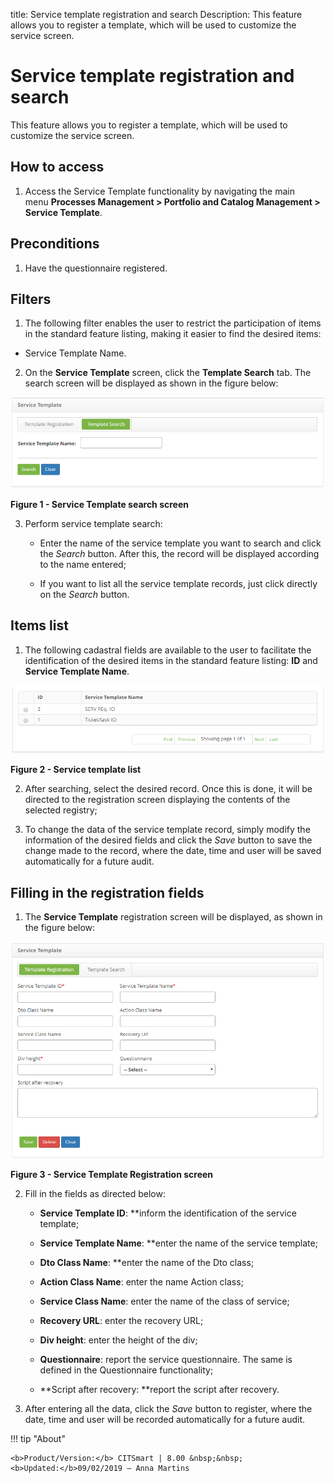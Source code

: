 title: Service template registration and search
Description: This feature allows you to register a template, which will be used to customize the service screen.

# Service template registration and search

This feature allows you to register a template, which will be used to customize
the service screen.

How to access
-------------

1.  Access the Service Template functionality by navigating the main
    menu **Processes Management > Portfolio and Catalog Management > Service
    Template**.

Preconditions
-------------

1.  Have the questionnaire registered.

Filters
-------

1.  The following filter enables the user to restrict the participation of items
    in the standard feature listing, making it easier to find the desired items:

-   Service Template Name.

2.  On the **Service Template** screen, click the **Template Search** tab. The
    search screen will be displayed as shown in the figure below:

   ![figure](images/template-service-1.png)
   
   **Figure 1 - Service Template search screen**

3.  Perform service template search:

    -   Enter the name of the service template you want to search and click
        the *Search* button. After this, the record will be displayed according
        to the name entered;

    -   If you want to list all the service template records, just click
        directly on the *Search* button.

Items list
----------

1.  The following cadastral fields are available to the user to facilitate the
    identification of the desired items in the standard feature
    listing: **ID** and **Service Template Name**.

   ![figure](images/template-service-2.png)
   
   **Figure 2 - Service template list**

2.  After searching, select the desired record. Once this is done, it will be
    directed to the registration screen displaying the contents of the selected
    registry;

3.  To change the data of the service template record, simply modify the
    information of the desired fields and click the *Save* button to save the
    change made to the record, where the date, time and user will be saved
    automatically for a future audit.

Filling in the registration fields
----------------------------------

1.  The **Service Template** registration screen will be displayed, as shown in
    the figure below:

   ![figure](images/template-service-3.png)
   
   **Figure 3 - Service Template Registration screen**

2.  Fill in the fields as directed below:

    -   **Service Template ID**: **inform the identification of the service
        template;

    -   **Service Template Name**: **enter the name of the service template;

    -   **Dto Class Name**: **enter the name of the Dto class;

    -   **Action Class Name**: enter the name Action class;

    -   **Service Class Name**: enter the name of the class of service;

    -   **Recovery URL**: enter the recovery URL;

    -   **Div height**: enter the height of the div;

    -   **Questionnaire**: report the service questionnaire. The same is defined
        in the Questionnaire functionality;

    -   **Script after recovery: **report the script after recovery.

3.  After entering all the data, click the *Save* button to register, where the
    date, time and user will be recorded automatically for a future audit.



!!! tip "About"

    <b>Product/Version:</b> CITSmart | 8.00 &nbsp;&nbsp;
    <b>Updated:</b>09/02/2019 – Anna Martins
